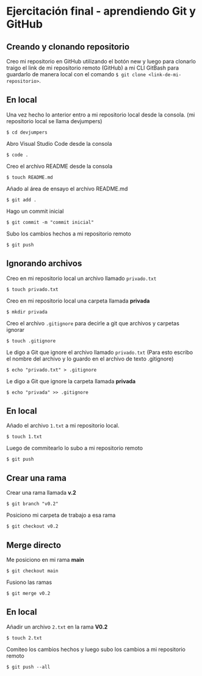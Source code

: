 # Ejercitación final - aprendiendo Git y GitHub

## Creando y clonando repositorio
Creo mi repositorio en GitHub utilizando el botón new y luego para clonarlo traigo el link de mi repositorio remoto (GitHub) a mi CLI GitBash para guardarlo de manera local con el comando `$ git clone <link-de-mi-repositorio>`.

## En local
Una vez hecho lo anterior entro a mi repositorio local desde la consola. (mi repositorio local se llama devjumpers)
``` 
$ cd devjumpers
```
Abro Visual Studio Code desde la consola
``` 
$ code .
```
Creo el archivo README desde la consola
``` 
$ touch README.md
```
Añado al área de ensayo el archivo README.md
``` 
$ git add .
```
Hago un commit inicial
``` 
$ git commit -m "commit inicial"
```
Subo los cambios hechos a mi repositorio remoto
``` 
$ git push
```
## Ignorando archivos

Creo en mi repositorio local un archivo llamado `privado.txt`
``` 
$ touch privado.txt
```
Creo en mi repositorio local una carpeta llamada **privada**
``` 
$ mkdir privada
```
Creo el archivo `.gitignore` para decirle a git que archivos y carpetas ignorar
``` 
$ touch .gitignore
```
Le digo a Git que ignore el archivo llamado `privado.txt` (Para esto escribo el nombre del archivo y lo guardo en el archivo de texto .gitignore)
``` 
$ echo "privado.txt" > .gitignore
```
Le digo a Git que ignore la carpeta llamada **privada**
``` 
$ echo "privada" >> .gitignore
```

## En local

Añado el archivo `1.txt` a mi repositorio local.
``` 
$ touch 1.txt
```
Luego de commitearlo lo subo a mi repositorio remoto
```
$ git push
```

## Crear una rama

Crear una rama llamada **v.2**
``` 
$ git branch "v0.2"
```
Posiciono mi carpeta de trabajo a esa rama
``` 
$ git checkout v0.2
```
## Merge directo

Me posiciono en mi rama **main**
``` 
$ git checkout main
```
Fusiono las ramas
``` 
$ git merge v0.2
```
## En local

Añadir un archivo `2.txt` en la rama **V0.2**
```
$ touch 2.txt
```
Comiteo los cambios hechos y luego subo los cambios a mi repositorio remoto
```
$ git push --all
```